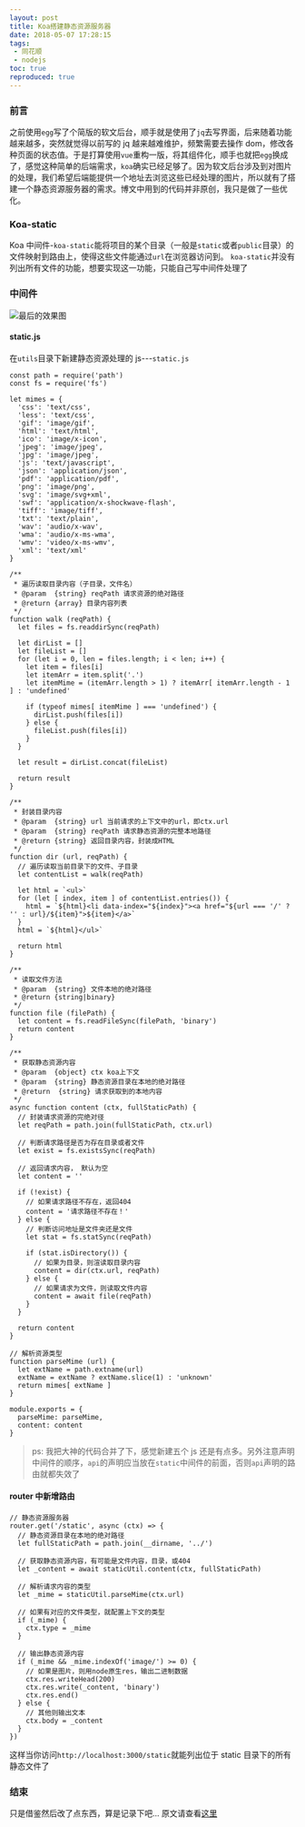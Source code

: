 ```yaml
---
layout: post
title: Koa搭建静态资源服务器
date: 2018-05-07 17:28:15
tags:
 - 同花顺
 - nodejs
toc: true
reproduced: true
---
```


### 前言

之前使用`egg`写了个简版的软文后台，顺手就是使用了`jq`去写界面，后来随着功能越来越多，突然就觉得以前写的 jq 越来越难维护，频繁需要去操作 dom，修改各种页面的状态值。于是打算使用`vue`重构一版，将其组件化，顺手也就把`egg`换成了，感觉这种简单的后端需求，`koa`确实已经足够了。因为软文后台涉及到对图片的处理，我们希望后端能提供一个地址去浏览这些已经处理的图片，所以就有了搭建一个静态资源服务器的需求。博文中用到的代码并非原创，我只是做了一些优化。

### Koa-static

Koa 中间件-`koa-static`能将项目的某个目录（一般是`static`或者`public`目录）的文件映射到路由上，使得这些文件能通过`url`在浏览器访问到。
`koa-static`并没有列出所有文件的功能，想要实现这一功能，只能自己写中间件处理了

### 中间件

![最后的效果图](https://fs.andylistudio.com/1525692676116.png)

#### static.js

在`utils`目录下新建静态资源处理的 js---`static.js`

```
const path = require('path')
const fs = require('fs')

let mimes = {
  'css': 'text/css',
  'less': 'text/css',
  'gif': 'image/gif',
  'html': 'text/html',
  'ico': 'image/x-icon',
  'jpeg': 'image/jpeg',
  'jpg': 'image/jpeg',
  'js': 'text/javascript',
  'json': 'application/json',
  'pdf': 'application/pdf',
  'png': 'image/png',
  'svg': 'image/svg+xml',
  'swf': 'application/x-shockwave-flash',
  'tiff': 'image/tiff',
  'txt': 'text/plain',
  'wav': 'audio/x-wav',
  'wma': 'audio/x-ms-wma',
  'wmv': 'video/x-ms-wmv',
  'xml': 'text/xml'
}

/**
 * 遍历读取目录内容（子目录，文件名）
 * @param  {string} reqPath 请求资源的绝对路径
 * @return {array} 目录内容列表
 */
function walk (reqPath) {
  let files = fs.readdirSync(reqPath)

  let dirList = []
  let fileList = []
  for (let i = 0, len = files.length; i < len; i++) {
    let item = files[i]
    let itemArr = item.split('.')
    let itemMime = (itemArr.length > 1) ? itemArr[ itemArr.length - 1 ] : 'undefined'

    if (typeof mimes[ itemMime ] === 'undefined') {
      dirList.push(files[i])
    } else {
      fileList.push(files[i])
    }
  }

  let result = dirList.concat(fileList)

  return result
}

/**
 * 封装目录内容
 * @param  {string} url 当前请求的上下文中的url，即ctx.url
 * @param  {string} reqPath 请求静态资源的完整本地路径
 * @return {string} 返回目录内容，封装成HTML
 */
function dir (url, reqPath) {
  // 遍历读取当前目录下的文件、子目录
  let contentList = walk(reqPath)

  let html = `<ul>`
  for (let [ index, item ] of contentList.entries()) {
    html = `${html}<li data-index="${index}"><a href="${url === '/' ? '' : url}/${item}">${item}</a>`
  }
  html = `${html}</ul>`

  return html
}

/**
 * 读取文件方法
 * @param  {string} 文件本地的绝对路径
 * @return {string|binary}
 */
function file (filePath) {
  let content = fs.readFileSync(filePath, 'binary')
  return content
}

/**
 * 获取静态资源内容
 * @param  {object} ctx koa上下文
 * @param  {string} 静态资源目录在本地的绝对路径
 * @return  {string} 请求获取到的本地内容
 */
async function content (ctx, fullStaticPath) {
  // 封装请求资源的完绝对径
  let reqPath = path.join(fullStaticPath, ctx.url)

  // 判断请求路径是否为存在目录或者文件
  let exist = fs.existsSync(reqPath)

  // 返回请求内容， 默认为空
  let content = ''

  if (!exist) {
    // 如果请求路径不存在，返回404
    content = '请求路径不存在！'
  } else {
    // 判断访问地址是文件夹还是文件
    let stat = fs.statSync(reqPath)

    if (stat.isDirectory()) {
      // 如果为目录，则渲读取目录内容
      content = dir(ctx.url, reqPath)
    } else {
      // 如果请求为文件，则读取文件内容
      content = await file(reqPath)
    }
  }

  return content
}

// 解析资源类型
function parseMime (url) {
  let extName = path.extname(url)
  extName = extName ? extName.slice(1) : 'unknown'
  return mimes[ extName ]
}

module.exports = {
  parseMime: parseMime,
  content: content
}
```

> ps: 我把大神的代码合并了下，感觉新建五个 js 还是有点多。另外注意声明中间件的顺序，`api`的声明应当放在`static`中间件的前面，否则`api`声明的路由就都失效了

#### router 中新增路由

```
// 静态资源服务器
router.get('/static', async (ctx) => {
  // 静态资源目录在本地的绝对路径
  let fullStaticPath = path.join(__dirname, '../')

  // 获取静态资源内容，有可能是文件内容，目录，或404
  let _content = await staticUtil.content(ctx, fullStaticPath)

  // 解析请求内容的类型
  let _mime = staticUtil.parseMime(ctx.url)

  // 如果有对应的文件类型，就配置上下文的类型
  if (_mime) {
    ctx.type = _mime
  }

  // 输出静态资源内容
  if (_mime && _mime.indexOf('image/') >= 0) {
    // 如果是图片，则用node原生res，输出二进制数据
    ctx.res.writeHead(200)
    ctx.res.write(_content, 'binary')
    ctx.res.end()
  } else {
    // 其他则输出文本
    ctx.body = _content
  }
})
```

这样当你访问`http://localhost:3000/static`就能列出位于 static 目录下的所有静态文件了

### 结束

只是借鉴然后改了点东西，算是记录下吧...
原文请查看[这里](https://chenshenhai.github.io/koa2-note/note/static/server.html)
